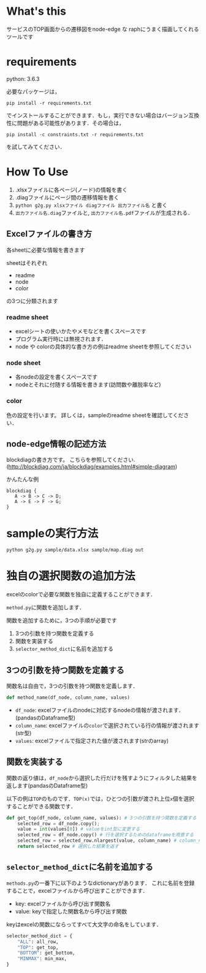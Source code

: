 # What's this

サービスのTOP画面からの遷移図をnode-edge な raphにうまく描画してくれるツールです

# requirements

python: 3.6.3

必要なパッケージは，
```
pip install -r requirements.txt
```
でインストールすることができます．もし，実行できない場合はバージョン互換性に問題がある可能性があります．その場合は，
```
pip install -c constraints.txt -r requirements.txt
```
を試してみてください．
# How To Use

1. .xlsxファイルに各ページ(ノード)の情報を書く
2. .diagファイルにページ間の遷移情報を書く
2. `python g2g.py xlsxファイル diagファイル 出力ファイル名` と書く
3. `出力ファイル名.diag`ファイルと, `出力ファイル名.pdf`ファイルが生成される．

## Excelファイルの書き方

各sheetに必要な情報を書きます

sheetはそれぞれ

* readme
* node
* color

の3つに分類されます

### readme sheet

* excelシートの使いかたやメモなどを書くスペースです
* プログラム実行時には無視されます．
* node や colorの具体的な書き方の例はreadme sheetを参照してください

### node sheet

* 各nodeの設定を書くスペースです
* nodeとそれに付随する情報を書きます(訪問数や離脱率など)

### color

色の設定を行います。
詳しくは，sampleのreadme sheetを確認してください．

## node-edge情報の記述方法

blockdiagの書き方です。
こちらを参照してください.(http://blockdiag.com/ja/blockdiag/examples.html#simple-diagram)

かんたんな例
```
blockdiag {
   A -> B -> C -> D;
   A -> E -> F -> G;
}
```
# sampleの実行方法

```
python g2g.py sample/data.xlsx sample/map.diag out
```

# 独自の選択関数の追加方法

excelのcolorで必要な関数を独自に定義することができます．

`method.py`に関数を追加します．

関数を追加するために，3つの手順が必要です

1. 3つの引数を持つ関数を定義する
2. 関数を実装する
3. `selector_method_dict`に名前を追加する

## 3つの引数を持つ関数を定義する

関数名は自由で，3つの引数を持つ関数を定義します．

```python
def method_name(df_node, column_name, values)
```
* `df_node`: excelファイルのnodeに対応するnodeの情報が渡されます．(pandasのDataframe型)
* `column_name`: excelファイルの`color`で選択されている行の情報が渡されます(str型)
* `values`: excelファイルで指定された値が渡されます(strのarray)

## 関数を実装する

関数の返り値は，`df_node`から選択した行だけを残すようにフィルタした結果を返します(pandasのDataframe型)

以下の例は`TOP`のものです．`TOP(x)`では，ひとつの引数が渡され上位`x`個を選択することができる関数です．
```python
def get_top(df_node, column_name, values): # 3つの引数を持つ関数を定義する
    selected_row = df_node.copy();
    value = int(values[0]) # valueをint型に変更する
    selected_row = df_node.copy() # 行を選択するためのdataframeを用意する
    selected_row = selected_row.nlargest(value, column_name) # column_name列に関する上位value個を取り出す
    return selected_row # 選択した結果を返す
```

## `selector_method_dict`に名前を追加する

`methods.py`の一番下に以下のようなdictionaryがあります．
これに名前を登録することで，excelファイルから呼び出すことができます．

* key: excelファイルから呼び出す関数名
* value: keyで指定した関数名から呼び出す関数

keyはexcelの関数にならってすべて大文字の命名をしています．

```python
selector_method_dict = {
    "ALL": all_row,
    "TOP": get_top,
    "BOTTOM": get_bottom,
    "MINMAX": min_max,
}
```